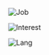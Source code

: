 ![Job](https://img.shields.io/badge/Job-Embedded%20System%20Engineer-brightgreen)

![Interest](https://img.shields.io/badge/Interest-Multicore,%20FPGA,%20RTOS,%20System%20Programming,%20Single%20Page%20App-brightgreen)

![Lang](https://img.shields.io/badge/Languages-C,%20C++,%20C%23,%20Scala,%20Rust,%20Javascript,%20Typescript,%20Python,%20Verilog%20HDL-brightgreen)
